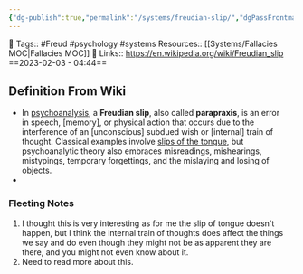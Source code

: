 ```yaml
---
{"dg-publish":true,"permalink":"/systems/freudian-slip/","dgPassFrontmatter":true,"noteIcon":"3","created":"2023-11-14T21:08:39.461+05:30","updated":"2024-01-04T04:47:44.820+05:30"}
---
```


🧶 Tags:: #Freud #psychology #systems
Resources:: [[Systems/Fallacies MOC\|Fallacies MOC]]
🔗 Links:: https://en.wikipedia.org/wiki/Freudian_slip
==2023-02-03 - 04:44==

## Definition From Wiki
- In [psychoanalysis](https://en.wikipedia.org/wiki/Psychoanalysis "Psychoanalysis"), a **Freudian slip**, also called **parapraxis**, is an error in speech, [memory], or physical action that occurs due to the interference of an [unconscious] subdued wish or [internal] train of thought. Classical examples involve [slips of the tongue](https://en.wikipedia.org/wiki/Slips_of_the_tongue "Slips of the tongue"), but psychoanalytic theory also embraces misreadings, mishearings, mistypings, temporary forgettings, and the mislaying and losing of objects.
- 
### Fleeting Notes
1. I thought this is very interesting as for me the slip of tongue doesn't happen, but I think the internal train of thoughts does affect the things we say and do even though they might not be as apparent they are there, and you might not even know about it.
2. Need to read more about this.